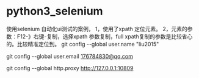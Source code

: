 # python3_selenium

使用selenium 自动化ui测试的案例，
1，使用了xpath 定位元素。
2，元素的参数：F12-》右键-复制，选择xpath 参数复制，full xpath复制的参数是比较省心的。比较精准定位到。
git config --global user.name "liu2015"

git config --global user.email 176784830@qq.com


git config --global http.proxy http://127.0.0.1:10809
